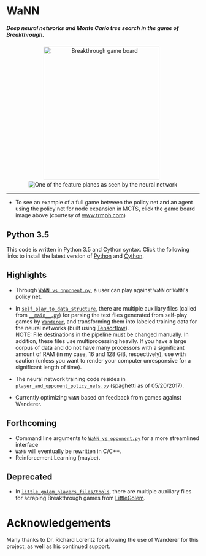 
# WaNN
##### Deep neural networks and Monte Carlo tree search in the game of Breakthrough. 
<div align="center">
<a href="http://www.trmph.com/breakthrough/board#8,g2h3b7b6h1g2c7c6h3g4g7f6h2g3h8g7g3f4h7g6b2c3b6c5a1b2a8b7a2b3a7b6e2d3g6g5d2e3d7e6b3c4b6b5f2g3e7d6g2f3d8e7c2b3d6e5b3b4e7d6f3e4b7b6d1c2e8d7e1f2d6d5c4d5c6d5f2f3d7d6d3d4g7g6c2d3c5c4c1c2e5d4e3d4e6e5f4e5f6e5g1f2f7e6f2e3e5d4e3d4e6e5f1f2c4d3c2d3d5e4d3e4b5c4b1c2e5d4c3d4b6b5g4f5c4c3b2c3b5a4f5g6a4a3d4d5a3b2d5c6b2c1"><img src="https://cloud.githubusercontent.com/assets/13070236/23641302/872ea850-02a7-11e7-9be4-49c37f803c27.JPG" title="Breakthrough game board" style="width:302px;height:348px;"></img></a>
  <img src="https://cloud.githubusercontent.com/assets/13070236/23594196/f8bf7854-01cc-11e7-9823-4e0a9bd4d2b8.png" title="One of the feature planes as seen by the neural network"></img>
</div>

-----------------

- To see an example of a full game between the policy net and an agent using the policy net for node expansion in MCTS, click the game board image above (courtesy of www.trmph.com)

## Python 3.5

This code is written in Python 3.5 and Cython syntax. Click the following links to install the latest version of [Python](https://www.python.org/downloads) and [Cython](http://cython.readthedocs.io/en/latest/src/quickstart/install.html).

## Highlights

- Through [`WaNN_vs_opponent.py`](../master/Breakthrough_Player/WaNN_vs_opponent.py), a user can play against `WaNN` or `WaNN`'s policy net.

- In [`self_play_to_data_structure`](../master/self_play_files/self_play_to_data_structure/), there are multiple auxiliary files (called from [`__main__.py`](../master/main.py)) for parsing the text files generated from self-play games by <a href="http://www.springer.com/cda/content/document/cda_downloaddocument/9783319279916-c2.pdf?SGWID=0-0-45-1545168-p177846880">`Wanderer`</a>, and transforming them into labeled training data for the neural networks (built using <a href="https://github.com/tensorflow/tensorflow"> Tensorflow</a>). 
<br>NOTE: File destinations in the pipeline must be changed manually. In addition, these files use multiprocessing heavily. If you have a large corpus of data and do not have many processors with a significant amount of RAM (in my case, 16 and 128 GiB, respectively), use with caution (unless you want to render your computer unresponsive for a significant length of time).
- The neural network training code resides in [`player_and_opponent_policy_nets.py`](../master/self_play_files/policy_net/player_and_opponent_policy_nets.py) (spaghetti as of 05/20/2017).
- Currently optimizing `WaNN` based on feedback from games against Wanderer.

## Forthcoming
- Command line arguments to [`WaNN_vs_opponent.py`](../master/Breakthrough_Player/WaNN_vs_opponent.py) for a more streamlined interface
- `WaNN` will eventually be rewritten in C/C++.
- Reinforcement Learning (maybe).

## Deprecated
- In [`little_golem_players_files/tools`](../master/little_golem_players_files/tools), there are multiple auxiliary files for scraping Breakthrough games from <a href="https://www.littlegolem.net/jsp/games/gamedetail.jsp?gtid=brkthr">LittleGolem</a>. 

# Acknowledgements

Many thanks to Dr. Richard Lorentz for allowing the use of Wanderer for this project, as well as his continued support.

